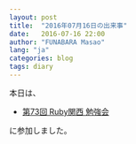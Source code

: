 ```yaml
---
layout: post
title:  "2016年07月16日の出来事"
date:   2016-07-16 22:00
author: "FUNABARA Masao"
lang: "ja"
categories: blog
tags: diary
---
```


本日は、

* [第73回 Ruby関西 勉強会](https://rubykansai.doorkeeper.jp/events/47374)

に参加しました。

